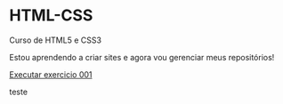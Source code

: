 # HTML-CSS
 Curso de HTML5 e CSS3

Estou aprendendo a criar sites e agora vou gerenciar meus repositórios!

<a href="http://luizeo1994.github.io//html-css//ex001/index.html">Executar exercicio 001</a>

teste